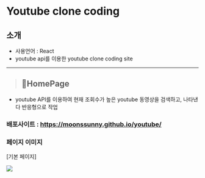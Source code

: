 # Youtube clone coding

## 소개

- 사용언어 : React
- youtube api를 이용한 youtube clone coding site

---

> ## 🎈HomePage

- youtube API를 이용하여 현재 조회수가 높은 youtube 동영상을 검색하고, 나타낸다
  반응형으로 작업

### 배포사이트 : https://moonssunny.github.io/youtube/

### 페이지 이미지

[기본 페이지]

 <img src="https://user-images.githubusercontent.com/62421526/111335050-69f91200-86b7-11eb-9366-901db49df8f2.PNG">

